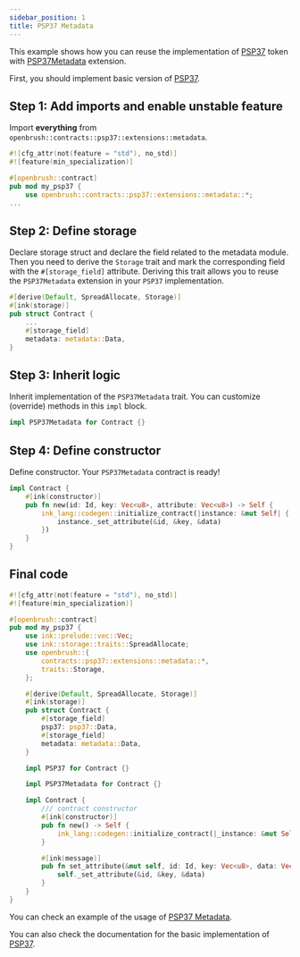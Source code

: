 ```yaml
---
sidebar_position: 1
title: PSP37 Metadata
---
```


This example shows how you can reuse the implementation of [PSP37](https://github.com/Supercolony-net/openbrush-contracts/tree/main/contracts/token/psp37) token with [PSP37Metadata](https://github.com/Supercolony-net/openbrush-contracts/tree/main/contracts/token/psp37/extensions/metadata.rs) extension.

First, you should implement basic version of [PSP37](/smart-contracts/PSP37).

## Step 1: Add imports and enable unstable feature

Import **everything** from `openbrush::contracts::psp37::extensions::metadata`.

```rust
#![cfg_attr(not(feature = "std"), no_std)]
#![feature(min_specialization)]

#[openbrush::contract]
pub mod my_psp37 {
    use openbrush::contracts::psp37::extensions::metadata::*;
...
```

## Step 2: Define storage

Declare storage struct and declare the field related to the metadata module. 
Then you need to derive the `Storage` trait and mark the corresponding field with 
the `#[storage_field]` attribute. 
Deriving this trait allows you to reuse the `PSP37Metadata` extension in your 
`PSP37` implementation.

```rust
#[derive(Default, SpreadAllocate, Storage)]
#[ink(storage)]
pub struct Contract {
    ...
    #[storage_field]
    metadata: metadata::Data,
}
```

## Step 3: Inherit logic

Inherit implementation of the `PSP37Metadata` trait. You can customize (override) methods in this `impl` block.

```rust
impl PSP37Metadata for Contract {}
```

## Step 4: Define constructor

Define constructor. Your `PSP37Metadata` contract is ready!

```rust
impl Contract {
    #[ink(constructor)]
    pub fn new(id: Id, key: Vec<u8>, attribute: Vec<u8>) -> Self {
        ink_lang::codegen::initialize_contract(|instance: &mut Self| {
            instance._set_attribute(&id, &key, &data)
        })
    }
}
```

## Final code

```rust
#![cfg_attr(not(feature = "std"), no_std)]
#![feature(min_specialization)]

#[openbrush::contract]
pub mod my_psp37 {
    use ink::prelude::vec::Vec;
    use ink::storage::traits::SpreadAllocate;
    use openbrush::{
        contracts::psp37::extensions::metadata::*,
        traits::Storage,
    };

    #[derive(Default, SpreadAllocate, Storage)]
    #[ink(storage)]
    pub struct Contract {
        #[storage_field]
        psp37: psp37::Data,
        #[storage_field]
        metadata: metadata::Data,
    }

    impl PSP37 for Contract {}

    impl PSP37Metadata for Contract {}

    impl Contract {
        /// contract constructor
        #[ink(constructor)]
        pub fn new() -> Self {
            ink_lang::codegen::initialize_contract(|_instance: &mut Self| {})
        }

        #[ink(message)]
        pub fn set_attribute(&mut self, id: Id, key: Vec<u8>, data: Vec<u8>) -> Result<(), PSP37Error> {
            self._set_attribute(&id, &key, &data)
        }
    }
}
```

You can check an example of the usage of [PSP37 Metadata](https://github.com/Supercolony-net/openbrush-contracts/tree/main/examples/psp37_extensions/metadata).

You can also check the documentation for the basic implementation of [PSP37](/smart-contracts/PSP37).

